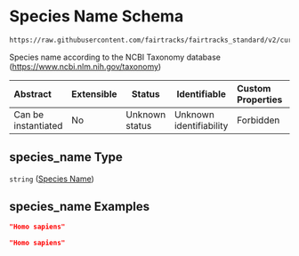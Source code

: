 # Species Name Schema

```txt
https://raw.githubusercontent.com/fairtracks/fairtracks_standard/v2/current/json/schema/fairtracks_sample.schema.json#/properties/species_name
```

Species name according to the NCBI Taxonomy database (<https://www.ncbi.nlm.nih.gov/taxonomy>)


| Abstract            | Extensible | Status         | Identifiable            | Custom Properties | Additional Properties | Access Restrictions | Defined In                                                                                             |
| :------------------ | ---------- | -------------- | ----------------------- | :---------------- | --------------------- | ------------------- | ------------------------------------------------------------------------------------------------------ |
| Can be instantiated | No         | Unknown status | Unknown identifiability | Forbidden         | Allowed               | none                | [fairtracks_sample.schema.json\*](../json/schema/fairtracks_sample.schema.json "open original schema") |

## species_name Type

`string` ([Species Name](fairtracks_sample-properties-species-name.md))

## species_name Examples

```json
"Homo sapiens"
```

```json
"Homo sapiens"
```
